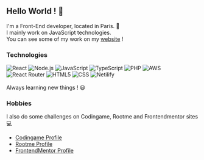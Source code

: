 ## Hello World ! 👋

I'm a Front-End developer, located in Paris. :telescope: <br>
I mainly work on JavaScript technologies. <br>
You can see some of my work on my [website](https://www.joska-gyuricza.fr/) !

### Technologies

![React](https://img.shields.io/badge/React-20232A?style=for-the-badge&logo=react&logoColor=61DAFB) ![Node.js](https://img.shields.io/badge/Node.js-43853D?style=for-the-badge&logo=node.js&logoColor=white) ![JavaScript](https://img.shields.io/badge/JavaScript-F7DF1E?style=for-the-badge&logo=javascript&logoColor=black) ![TypeScript](https://img.shields.io/badge/typescript-%23007ACC.svg?style=for-the-badge&logo=typescript&logoColor=white) ![PHP](https://img.shields.io/badge/PHP-777BB4?style=for-the-badge&logo=php&logoColor=white) ![AWS](https://img.shields.io/badge/Amazon_AWS-232F3E?style=for-the-badge&logo=amazon-aws&logoColor=white) ![React Router](https://img.shields.io/badge/React_Router-CA4245?style=for-the-badge&logo=react-router&logoColor=white) ![HTML5](https://img.shields.io/badge/HTML5-E34F26?style=for-the-badge&logo=html5&logoColor=white) ![CSS](https://img.shields.io/badge/CSS3-1572B6?style=for-the-badge&logo=css3&logoColor=white) ![Netilify](https://img.shields.io/badge/Netlify-00C7B7?style=for-the-badge&logo=netlify&logoColor=white)    <br>  <br>
Always learning new things ! :smiley:

### Hobbies

I also do some challenges on Codingame, Rootme and Frontendmentor sites :computer:
* [Codingame Profile](https://www.codingame.com/profile/15f314a389d59e24ee7da883b213a3f71173393)
* [Rootme Profile](https://www.root-me.org/Clavar)
* [FrontendMentor Profile](https://www.frontendmentor.io/profile/LowkeyCoyote)







<!--
**LowkeyCoyote/LowkeyCoyote** is a ✨ _special_ ✨ repository because its `README.md` (this file) appears on your GitHub profile.

Here are some ideas to get you started:

-  I’m currently working on ...
- 🌱 I’m currently learning ...
- 👯 I’m looking to collaborate on ...
- 🤔 I’m looking for help with ...
- 💬 Ask me about ...
- 📫 How to reach me: ...
- 😄 Pronouns: ...
- ⚡ Fun fact: ...
-->
